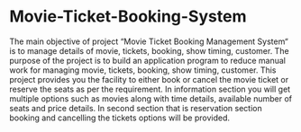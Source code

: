 # Movie-Ticket-Booking-System
The main objective of project “Movie Ticket Booking Management System“  is to manage details of movie, tickets, booking, show timing, customer. The purpose of the project is to build an application program to reduce manual work for managing movie, tickets, booking, show timing, customer.         This project provides you the facility to either book or cancel the movie ticket or reserve the seats as per the requirement. In information section you will get multiple options such as   movies along with time details, available number of seats and price details. In second section that is reservation section booking and cancelling the tickets options will be provided.   
